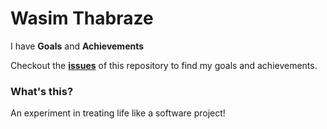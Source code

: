 Wasim Thabraze
===============

I have <b>Goals</b> and <b>Achievements</b>


Checkout the <a href="https://github.com/waseem18/Life/issues"><b>issues</b></a> of this repository to find my goals and achievements.




<h3>What's this?</h3>


An experiment in treating life like a software project!
